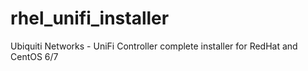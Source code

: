 # rhel_unifi_installer
Ubiquiti Networks - UniFi Controller complete installer for RedHat and CentOS 6/7
